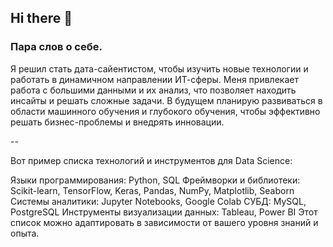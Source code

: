 ## Hi there 👋

### Пара слов о себе.
Я решил стать дата-сайентистом, чтобы изучить новые технологии и работать в динамичном направлении ИТ-сферы. Меня привлекает работа с большими данными и их анализ, что позволяет находить инсайты и решать сложные задачи. В будущем планирую развиваться в области машинного обучения и глубокого обучения, чтобы эффективно решать бизнес-проблемы и внедрять инновации.

-- 

Вот пример списка технологий и инструментов для Data Science:

Языки программирования: Python, SQL
Фреймворки и библиотеки: Scikit-learn, TensorFlow, Keras, Pandas, NumPy, Matplotlib, Seaborn
Системы аналитики: Jupyter Notebooks, Google Colab
СУБД: MySQL, PostgreSQL
Инструменты визуализации данных: Tableau, Power BI
Этот список можно адаптировать в зависимости от вашего уровня знаний и опыта.

<!--
**Asadbek19/Asadbek19** is a ✨ _special_ ✨ repository because its `README.md` (this file) appears on your GitHub profile.

Here are some ideas to get you started:

- 🔭 I’m currently working on ...
- 🌱 I’m currently learning ...
- 👯 I’m looking to collaborate on ...
- 🤔 I’m looking for help with ...
- 💬 Ask me about ...
- 📫 How to reach me: ...
- 😄 Pronouns: ...
- ⚡ Fun fact: ...
-->
